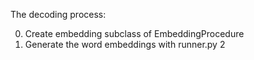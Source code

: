 The decoding process:

0. Create embedding subclass of EmbeddingProcedure
1. Generate the word embeddings with runner.py
2
